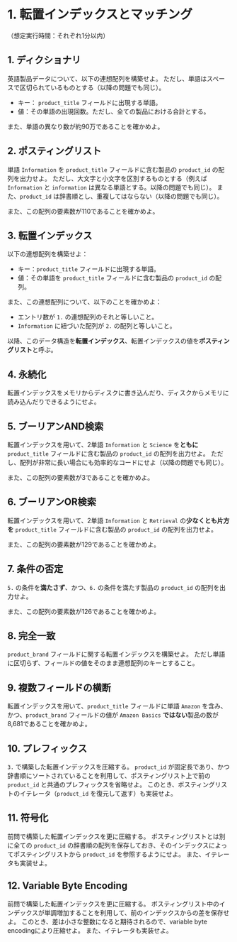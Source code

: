 # 1. 転置インデックスとマッチング

（想定実行時間：それぞれ1分以内）

## 1. ディクショナリ

英語製品データについて、以下の連想配列を構築せよ。
ただし、単語はスペースで区切られているものとする（以降の問題でも同じ）。

- キー： `product_title` フィールドに出現する単語。
- 値：その単語の出現回数。ただし、全ての製品における合計とする。

また、単語の異なり数が約90万であることを確かめよ。

## 2. ポスティングリスト

単語 `Information` を `product_title` フィールドに含む製品の `product_id` の配列を出力せよ。
ただし、大文字と小文字を区別するものとする（例えば `Information` と `information` は異なる単語とする。以降の問題でも同じ）。
また、`product_id` は辞書順とし、重複してはならない（以降の問題でも同じ）。

また、この配列の要素数が110であることを確かめよ。

## 3. 転置インデックス

以下の連想配列を構築せよ：

- キー：`product_title` フィールドに出現する単語。
- 値：その単語を `product_title` フィールドに含む製品の `product_id` の配列。

また、この連想配列について、以下のことを確かめよ：

- エントリ数が `1.` の連想配列のそれと等しいこと。
- `Information` に紐づいた配列が `2.` の配列と等しいこと。

以降、このデータ構造を**転置インデックス**、転置インデックスの値を**ポスティングリスト**と呼ぶ。

## 4. 永続化

転置インデックスをメモリからディスクに書き込んだり、ディスクからメモリに読み込んだりできるようにせよ。

## 5. ブーリアンAND検索

転置インデックスを用いて、2単語 `Information` と `Science` を**ともに** `product_title` フィールドに含む製品の `product_id` の配列を出力せよ。
ただし、配列が非常に長い場合にも効率的なコードにせよ（以降の問題でも同じ）。

また、この配列の要素数が3であることを確かめよ。

## 6. ブーリアンOR検索

転置インデックスを用いて、2単語 `Information` と `Retrieval` の**少なくとも片方を** `product_title` フィールドに含む製品の `product_id` の配列を出力せよ。

また、この配列の要素数が129であることを確かめよ。

## 7. 条件の否定

`5.` の条件を**満たさず**、かつ、`6.` の条件を満たす製品の `product_id` の配列を出力せよ。

また、この配列の要素数が126であることを確かめよ。

## 8. 完全一致

`product_brand` フィールドに関する転置インデックスを構築せよ。
ただし単語に区切らず、フィールドの値をそのまま連想配列のキーとすること。

## 9. 複数フィールドの横断

転置インデックスを用いて、`product_title` フィールドに単語 `Amazon` を含み、かつ、`product_brand` フィールドの値が `Amazon Basics` **ではない**製品の数が8,681であることを確かめよ。

## 10. プレフィックス

`3.` で構築した転置インデックスを圧縮する。
`product_id` が固定長であり、かつ辞書順にソートされていることを利用して、ポスティングリスト上で前の `product_id` と共通のプレフィックスを省略せよ。
このとき、ポスティングリストのイテレータ（`product_id` を復元して返す）も実装せよ。

## 11. 符号化

前問で構築した転置インデックスを更に圧縮する。
ポスティングリストとは別に全ての `product_id` の辞書順の配列を保存しておき、そのインデックスによってポスティングリストから `product_id` を参照するようにせよ。
また、イテレータも実装せよ。

## 12. Variable Byte Encoding

前問で構築した転置インデックスを更に圧縮する。
ポスティングリスト中のインデックスが単調増加することを利用して、前のインデックスからの差を保存せよ。
このとき、差は小さな整数になると期待されるので、variable byte encodingにより圧縮せよ。
また、イテレータも実装せよ。

